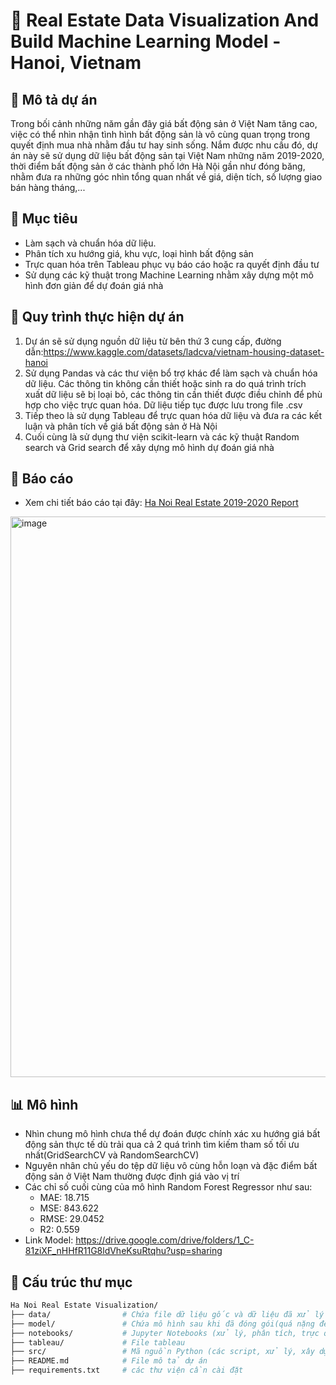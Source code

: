 # 🏡 Real Estate Data Visualization And Build Machine Learning Model - Hanoi, Vietnam

## 📖 Mô tả dự án
Trong bối cảnh những năm gần đây giá bất động sản ở Việt Nam tăng cao, việc có thể nhìn nhận tình hình bất động sản là vô cùng quan trọng trong quyết định mua nhà nhằm đầu tư hay sinh sống. Nắm được nhu cầu đó, dự án này sẽ sử dụng dữ liệu bất động sản tại Việt Nam những năm 2019-2020, thời điểm bất động sản ở các thành phố lớn Hà Nội gần như đóng băng, nhằm đưa ra những góc nhìn tổng quan nhất về giá, diện tích, số lượng giao bán hàng tháng,...

## 🎯 Mục tiêu
- Làm sạch và chuẩn hóa dữ liệu.
- Phân tích xu hướng giá, khu vực, loại hình bất động sản
- Trực quan hóa trên Tableau phục vụ báo cáo hoặc ra quyết định đầu tư
- Sử dụng các kỹ thuật trong Machine Learning nhằm xây dựng một mô hình đơn giản để dự đoán giá nhà

## 📅 Quy trình thực hiện dự án
1. Dự án sẽ sử dụng nguồn dữ liệu từ bên thứ 3 cung cấp, đường dẫn:https://www.kaggle.com/datasets/ladcva/vietnam-housing-dataset-hanoi
2. Sử dụng Pandas và các thư viện bổ trợ khác để làm sạch và chuẩn hóa dữ liệu. Các thông tin không cần thiết hoặc sinh ra do quá trình trích xuất dữ liệu sẽ bị loại bỏ, các thông tin cần thiết được điều chỉnh để phù hợp cho việc trực quan hóa. Dữ liệu tiếp tục được lưu trong file .csv
3. Tiếp theo là sử dụng Tableau để trực quan hóa dữ liệu và đưa ra các kết luận và phân tích về giá bất động sản ở Hà Nội
4. Cuối cùng là sử dụng thư viện scikit-learn và các kỹ thuật Random search và Grid search để xây dựng mô hình dự đoán giá nhà

## 📸 Báo cáo
- Xem chi tiết báo cáo tại đây: [Ha Noi Real Estate 2019-2020 Report](https://public.tableau.com/views/HaNoiRealEstateReport/BocotnhhnhBSHNi?:language=en-US&:sid=&:redirect=auth&:display_count=n&:origin=viz_share_link)
<img width="1602" height="897" alt="image" src="https://github.com/user-attachments/assets/5b29546c-97fd-4746-978c-eaedcb61291a" />

## 📊 Mô hình 
- Nhìn chung mô hình chưa thể dự đoán được chính xác xu hướng giá bất động sản thực tế dù trải qua cả 2 quá trình tìm kiếm tham số tối ưu nhất(GridSearchCV và RandomSearchCV)
- Nguyên nhân chủ yếu do tệp dữ liệu vô cùng hỗn loạn và đặc điểm bất động sản ở Việt Nam thường được định giá vào vị trí 
- Các chỉ số cuối cùng của mô hình Random Forest Regressor như sau:
    - MAE: 18.715
    - MSE: 843.622
    - RMSE: 29.0452
    - R2: 0.559
- Link Model: https://drive.google.com/drive/folders/1_C-81ziXF_nHHfR11G8ldVheKsuRtqhu?usp=sharing
## 📂 Cấu trúc thư mục
```bash
Ha Noi Real Estate Visualization/
├── data/                # Chứa file dữ liệu gốc và dữ liệu đã xử lý
├── model/               # Chứa mô hình sau khi đã đóng gói(quá nặng để push lên github)
├── notebooks/           # Jupyter Notebooks (xử lý, phân tích, trực quan)
├── tableau/             # File tableau
├── src/                 # Mã nguồn Python (các script, xử lý, xây dựng mô hình,...)
├── README.md            # File mô tả dự án
├── requirements.txt     # các thư viện cần cài đặt

